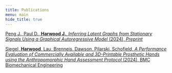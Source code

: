 ```yaml
---
title: Publications
menu: main
hide_title: true
---
```


[Peng J., Paul D., **Harwood J.**, *Inferring Latent Graphs from Stationary Signals Using a Graphical Autoregressive Model* (2024), *Preprint*](https://arxiv.org/abs/2410.18445)


[Siegel, **Harwood**, Lau, Brenneis, Dawson, Pilarski, Schofield, 
*A Performance Evaluation of Commercially Available and 3D-Printable Prosthetic Hands using the Anthropomorphic Hand Assessment Protocol* (2024), 
BMC Biomechanical Engineering](https://bmcbiomedeng.biomedcentral.com/articles/10.1186/s42490-024-00086-w)
 
